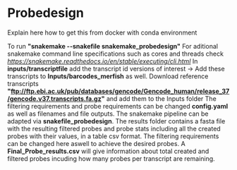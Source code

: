 # Probedesign
Explain here how to get this from docker with conda environment

To run __"snakemake --snakefile snakemake_probedesign"__ 
For aditional snakemake command line specifications such as cores and threads check _https://snakemake.readthedocs.io/en/stable/executing/cli.html_
In __inputs/transcriptfile__ add the transcript id versions of interest -> Add these transcripts to __Inputs/barcodes_merfish__ as well. 
Download reference transcripts __"ftp://ftp.ebi.ac.uk/pub/databases/gencode/Gencode_human/release_37/gencode.v37.transcripts.fa.gz"__ and add them to the Inputs folder
The filtering requirements and probe requirements can be changed  __config.yaml__ as well as filenames and file outputs.
The snakemake pipeline can be adapted via __snakefile_probedesign__.
The results folder contains a fasta file with the resulting filtered probes and probe stats including all the created probes with their values, in a table csv format. 
The filtering requirements can be changed here aswell to achieve the desired probes. A __Final_Probe_results.csv__ will give information about total created and filtered probes incuding how many probes per transcript are remaining.

